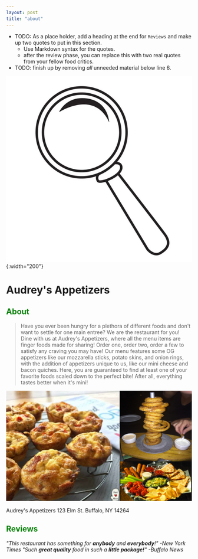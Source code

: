 ```yaml
---
layout: post
title: "about"
---
```



- TODO: As a place holder, add a heading at the end for `Reviews` and make up two quotes to
  put in this section.
  - Use Markdown syntax for the quotes.
  - after the review phase, you can replace this with two real quotes from your fellow
  food critics.
- TODO: finish up by removing _all_ unneeded material below line 6.

![logo](./assets/images/magnifying-glass-logo.jpeg){:width="200"}

# Audrey's Appetizers

## <span style="color:green">About</span>

>Have you ever been hungry for a plethora of different foods and don't want to settle for one main entree?
>We are the restaurant for you! Dine with us at Audrey's Appetizers, where all the menu items are finger
>foods made for sharing! Order one, order two, order a few to satisfy any craving you may have! Our menu
>features some OG appetizers like our mozzarella sticks, potato skins, and onion rings, with the addition of
>appetizers unique to us, like our mini cheese and bacon quiches. Here, you are guaranteed to find at least one
>of your favorite foods scaled down to the perfect bite! After all, everything tastes better when it's mini!

![logo](./assets/images/food-image.png)

Audrey's Appetizers
123 Elm St.
Buffalo, NY 14264

## <span style="color:green">Reviews</span>

*"This restaurant has something for __anybody__ and __everybody__!" -New York Times*
*"Such __great quality__ food in such a __little package!__" -Buffalo News*

